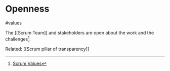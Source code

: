 # Openness
#values

The [[Scrum Team]] and stakeholders are open about the work and the challenges[^1].


Related: [[Scrum pillar of transparency]]

[^1]: [Scrum Values](https://scrumguides.org/scrum-guide.html#scrum-values)